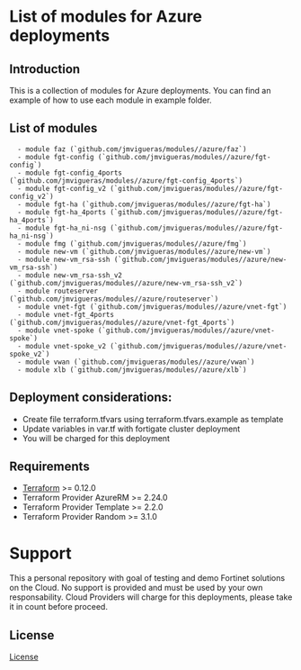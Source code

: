 # List of modules for Azure deployments
## Introduction

This is a collection of modules for Azure deployments. You can find an example of how to use each module in example folder. 

## List of modules
      - module faz (`github.com/jmvigueras/modules//azure/faz`)
      - module fgt-config (`github.com/jmvigueras/modules//azure/fgt-config`)
      - module fgt-config_4ports (`github.com/jmvigueras/modules//azure/fgt-config_4ports`)
      - module fgt-config_v2 (`github.com/jmvigueras/modules//azure/fgt-config_v2`)
      - module fgt-ha (`github.com/jmvigueras/modules//azure/fgt-ha`)
      - module fgt-ha_4ports (`github.com/jmvigueras/modules//azure/fgt-ha_4ports`)
      - module fgt-ha_ni-nsg (`github.com/jmvigueras/modules//azure/fgt-ha_ni-nsg`)
      - module fmg (`github.com/jmvigueras/modules//azure/fmg`)
      - module new-vm (`github.com/jmvigueras/modules//azure/new-vm`)
      - module new-vm_rsa-ssh (`github.com/jmvigueras/modules//azure/new-vm_rsa-ssh`)
      - module new-vm_rsa-ssh_v2 (`github.com/jmvigueras/modules//azure/new-vm_rsa-ssh_v2`)
      - module routeserver (`github.com/jmvigueras/modules//azure/routeserver`)  
      - module vnet-fgt (`github.com/jmvigueras/modules//azure/vnet-fgt`)
      - module vnet-fgt_4ports (`github.com/jmvigueras/modules//azure/vnet-fgt_4ports`)
      - module vnet-spoke (`github.com/jmvigueras/modules//azure/vnet-spoke`)
      - module vnet-spoke_v2 (`github.com/jmvigueras/modules//azure/vnet-spoke_v2`)
      - module vwan (`github.com/jmvigueras/modules//azure/vwan`)
      - module xlb (`github.com/jmvigueras/modules//azure/xlb`)
      
## Deployment considerations:
   - Create file terraform.tfvars using terraform.tfvars.example as template 
   - Update variables in var.tf with fortigate cluster deployment
   - You will be charged for this deployment

## Requirements
* [Terraform](https://learn.hashicorp.com/terraform/getting-started/install.html) >= 0.12.0
* Terraform Provider AzureRM >= 2.24.0
* Terraform Provider Template >= 2.2.0
* Terraform Provider Random >= 3.1.0

# Support
This a personal repository with goal of testing and demo Fortinet solutions on the Cloud. No support is provided and must be used by your own responsability. Cloud Providers will charge for this deployments, please take it in count before proceed.

## License
[License](./LICENSE)

